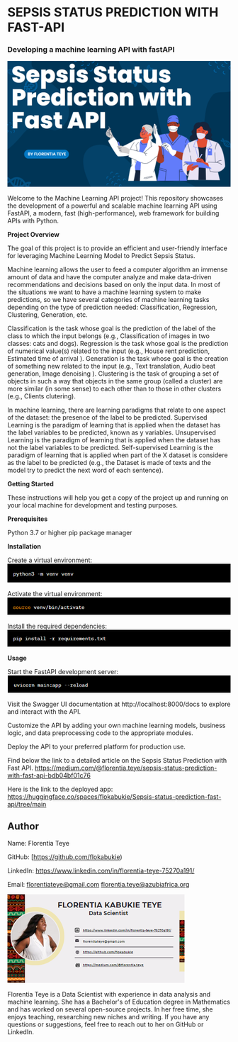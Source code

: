 # **SEPSIS STATUS PREDICTION WITH FAST-API**
### Developing a machine learning API with fastAPI


![image](api6.png)



Welcome to the Machine Learning API project! This repository showcases the development of a powerful and scalable machine learning API using FastAPI, a modern, fast (high-performance), web framework for building APIs with Python.

**Project Overview**

The goal of this project is to provide an efficient and user-friendly interface for leveraging  Machine Learning Model to Predict Sepsis Status. 

Machine learning allows the user to feed a computer algorithm an immense amount of data and have the computer analyze and make data-driven recommendations and decisions based on only the input data. In most of the situations we want to have a machine learning system to make predictions, so we have several categories of machine learning tasks depending on the type of prediction needed: Classification, Regression, Clustering, Generation, etc.

Classification is the task whose goal is the prediction of the label of the class to which the input belongs (e.g., Classification of images in two classes: cats and dogs). Regression is the task whose goal is the prediction of numerical value(s) related to the input (e.g., House rent prediction, Estimated time of arrival ). Generation is the task whose goal is the creation of something new related to the input (e.g., Text translation, Audio beat generation, Image denoising ). Clustering is the task of grouping a set of objects in such a way that objects in the same group (called a cluster) are more similar (in some sense) to each other than to those in other clusters (e.g., Clients clutering).

In machine learning, there are learning paradigms that relate to one aspect of the dataset: the presence of the label to be predicted. Supervised Learning is the paradigm of learning that is applied when the dataset has the label variables to be predicted, known as y variables. Unsupervised Learning is the paradigm of learning that is applied when the dataset has not the label variables to be predicted. Self-supervised Learning is the paradigm of learning that is applied when part of the X dataset is considere as the label to be predicted (e.g., the Dataset is made of texts and the model try to predict the next word of each sentence).

**Getting Started**

These instructions will help you get a copy of the project up and running on your local machine for development and testing purposes.

**Prerequisites**

Python 3.7 or higher
pip package manager

**Installation**

Create a virtual environment:
![image](api2.png)

Activate the virtual environment:
![image](api3.png)

Install the required dependencies:
![image](api4.png)

**Usage**

Start the FastAPI development server:
![image](api5.png)

Visit the Swagger UI documentation at http://localhost:8000/docs to explore and interact with the API.

Customize the API by adding your own machine learning models, business logic, and data preprocessing code to the appropriate modules.

Deploy the API to your preferred platform for production use.



Find below the link to a detailed article on the Sepsis Status Prediction with Fast API.
https://medium.com/@florentia.teye/sepsis-status-prediction-with-fast-api-bdb04bf01c76

Here is the link to the deployed app: https://huggingface.co/spaces/flokabukie/Sepsis-status-prediction-fast-api/tree/main
 
 ## Author
 Name: Florentia Teye

GitHub: [https://github.com/flokabukie)

LinkedIn: https://www.linkedin.com/in/florentia-teye-75270a191/

Email: florentiateye@gmail.com florentia.teye@azubiafrica.org


 ![image](signature.png)


Florentia Teye is a Data Scientist with experience in data analysis and machine learning. She has a Bachelor's of Education degree in Mathematics and has worked on several open-source projects. In her free time, she enjoys teaching, researching new niches and writing. If you have any questions or suggestions, feel free to reach out to her on GitHub or LinkedIn.


